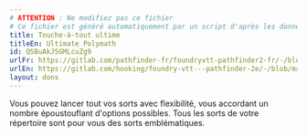 ```yaml
---
# ATTENTION : Ne modifiez pas ce fichier
# Ce fichier est généré automatiquement par un script d'après les données du module Foundry VTT officiel et de sa traduction
title: Touche-à-tout ultime
titleEn: Ultimate Polymath
id: QSBuAkJ5GMLcuZg9
urlFr: https://gitlab.com/pathfinder-fr/foundryvtt-pathfinder2-fr/-/blob/master/data/feats/QSBuAkJ5GMLcuZg9.htm
urlEn: https://gitlab.com/hooking/foundry-vtt---pathfinder-2e/-/blob/master/packs/data/feats.db/ultimate-polymath.json
layout: dons
---
```

Vous pouvez lancer tout vos sorts avec flexibilité, vous accordant un nombre époustouflant d'options possibles. Tous les sorts de votre répertoire sont pour vous des sorts emblématiques.
